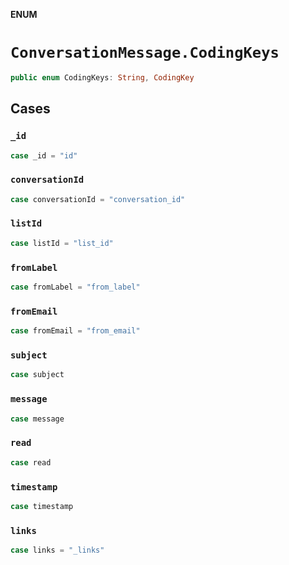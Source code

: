 **ENUM**

# `ConversationMessage.CodingKeys`

```swift
public enum CodingKeys: String, CodingKey
```

## Cases
### `_id`

```swift
case _id = "id"
```

### `conversationId`

```swift
case conversationId = "conversation_id"
```

### `listId`

```swift
case listId = "list_id"
```

### `fromLabel`

```swift
case fromLabel = "from_label"
```

### `fromEmail`

```swift
case fromEmail = "from_email"
```

### `subject`

```swift
case subject
```

### `message`

```swift
case message
```

### `read`

```swift
case read
```

### `timestamp`

```swift
case timestamp
```

### `links`

```swift
case links = "_links"
```
